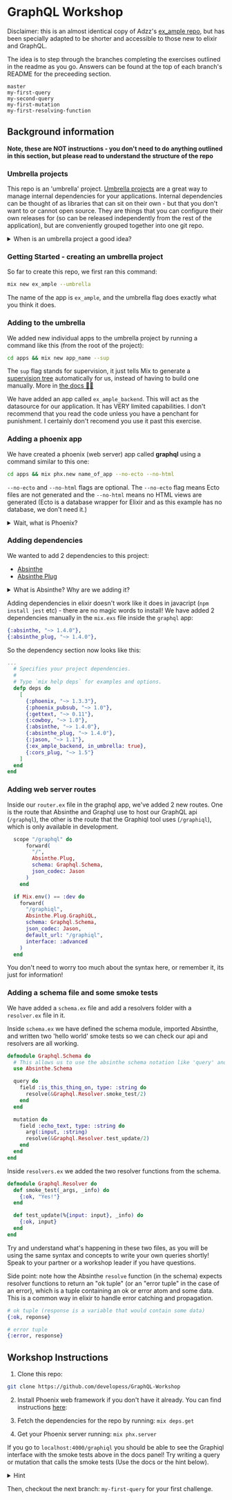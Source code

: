 # GraphQL Workshop

Disclaimer: this is an almost identical copy of Adzz's [ex_ample repo](https://github.com/Adzz/ex_ample), but has been specially adapted to be shorter and accessible to those new to elixir and GraphQL.

The idea is to step through the branches completing the exercises outlined in the readme as you go. Answers can be found at the top of each branch's README for the preceeding section.

```
master
my-first-query
my-second-query
my-first-mutation
my-first-resolving-function
```

## Background information

**Note, these are NOT instructions - you don't need to do anything outlined in this section, but please read to understand the structure of the repo**

### Umbrella projects

This repo is an 'umbrella' project. [Umbrella projects](https://8thlight.com/blog/georgina-mcfadyen/2017/05/01/elixir-umbrella-projects.html) are a great way to manage internal dependencies for your applications. Internal dependencies can be thought of as libraries that can sit on their own - but that you don't want to or cannot open source. They are things that you can configure their own releases for (so can be released independently from the rest of the application), but are conveniently grouped together into one git repo.

<details>
<summary>When is an umbrella project a good idea?</summary>
<br/>
If you have ever had one repo rely on another, you'll soon find umbrella projects to be lifesavers; no more using git tags and bumping versions in your mix files so you can get new features!

However, apps within an umbrella projects are not _completely_ decoupled. From [the docs](https://elixir-lang.org/getting-started/mix-otp/dependencies-and-umbrella-projects.html#dont-drink-the-kool-aid)

> While it provides a degree of separation between applications, those applications are not fully decoupled, as they are assumed to share the same configuration and the same dependencies.

And

> If you find yourself in a position where you want to use different configurations in each application for the same dependency or use different dependency versions, then it is likely your codebase has grown beyond what umbrellas can provide.

</details>

### Getting Started - creating an umbrella project

So far to create this repo, we first ran this command:

```sh
mix new ex_ample --umbrella
```

The name of the app is `ex_ample`, and the umbrella flag does exactly what you think it does.

### Adding to the umbrella

We added new individual apps to the umbrella project by running a command like this (from the root of the project):

```sh
cd apps && mix new app_name --sup
```

The `sup` flag stands for supervision, it just tells Mix to generate a [supervision tree](https://stackoverflow.com/questions/46554449/erlang-elixir-what-is-a-supervision-tree) automatically for us, instead of having to build one manually. More in [the docs 👩‍⚕️](https://elixir-lang.org/getting-started/mix-otp/dependencies-and-umbrella-projects.html)

We have added an app called `ex_ample_backend`. This will act as the datasource for our application. It has VERY limited capabilities. I don't recommend that you read the code unless you have a penchant for punishment. I certainly don't recomend you use it past this exercise.

### Adding a phoenix app

We have created a phoenix (web server) app called **graphql** using a command similar to this one:

```sh
cd apps && mix phx.new name_of_app --no-ecto --no-html
```

`--no-ecto` and `--no-html` flags are optional. The `--no-ecto` flag means Ecto files are not generated and the `--no-html` means no HTML views are generated (Ecto is a database wrapper for Elixir and as this example has no database, we don't need it.)

<details>
<summary>Wait, what is Phoenix?</summary>
<br/>
Phoenix is a web development framework written in Elixir which implements the server-side Model View Controller (MVC) pattern. Check out the docs here: https://hexdocs.pm/phoenix/overview.html#content. Phoenix is the top layer of a multi-layer system designed to be modular and flexible. The other layers include Cowboy, Plug and Ecto.
</details>

### Adding dependencies

We wanted to add 2 dependencies to this project:

- [Absinthe](https://github.com/absinthe-graphql/absinthe)
- [Absinthe Plug](https://github.com/absinthe-graphql/absinthe_plug)

<details>
<summary>What is Absinthe? Why are we adding it?</summary>
<br/>
Absinthe is the GraphQL toolkit for Elixir, built to suit Elixir's capabilities and style. With Absinthe, you define the schema and resolution functions and it executes GraphQL documents.

On client side Absinthe has support for Relay and Apollo client and in Elixir it uses Plug and Phoenix to support HTTP APIs, via `absinthe_plug` and `absinthe_phoenix` packages. It also has support for Ecto via the `absinthe_ecto package`.

</details>

Adding dependencies in elixir doesn't work like it does in javacript (`npm install jest` etc) - there are no magic words to install! We have added 2 dependencies manually in the `mix.exs` file inside the `graphql` app:

```elixir
{:absinthe, "~> 1.4.0"},
{:absinthe_plug, "~> 1.4.0"},
```

So the dependency section now looks like this:

```elixir
...
  # Specifies your project dependencies.
  #
  # Type `mix help deps` for examples and options.
  defp deps do
    [
      {:phoenix, "~> 1.3.3"},
      {:phoenix_pubsub, "~> 1.0"},
      {:gettext, "~> 0.11"},
      {:cowboy, "~> 1.0"},
      {:absinthe, "~> 1.4.0"},
      {:absinthe_plug, "~> 1.4.0"},
      {:jason, "~> 1.1"},
      {:ex_ample_backend, in_umbrella: true},
      {:cors_plug, "~> 1.5"}
    ]
  end
end

```

### Adding web server routes

Inside our `router.ex` file in the graphql app, we've added 2 new routes. One is the route that Absinthe and Graphql use to host our GraphQL api (`/graphql`), the other is the route that the Graphiql tool uses (`/graphiql`), which is only available in development.

```elixir
  scope "/graphql" do
      forward(
        "/",
        Absinthe.Plug,
        schema: Graphql.Schema,
        json_codec: Jason
      )
    end

  if Mix.env() == :dev do
    forward(
      "/graphiql",
      Absinthe.Plug.GraphiQL,
      schema: Graphql.Schema,
      json_codec: Jason,
      default_url: "/graphiql",
      interface: :advanced
    )
  end
```

You don't need to worry too much about the syntax here, or remember it, its just for information!

### Adding a schema file and some smoke tests

We have added a `schema.ex` file and add a resolvers folder with a `resolver.ex` file in it.

Inside `schema.ex` we have defined the schema module, imported Absinthe, and written two 'hello world' smoke tests so we can check our api and resolvers are all working.

```elixir
defmodule Graphql.Schema do
  # This allows us to use the absinthe schema notation like 'query' and 'field'
  use Absinthe.Schema

  query do
    field :is_this_thing_on, type: :string do
      resolve(&Graphql.Resolver.smoke_test/2)
    end
  end

  mutation do
    field :echo_text, type: :string do
      arg(:input, :string)
      resolve(&Graphql.Resolver.test_update/2)
    end
  end
end
```

Inside `resolvers.ex` we added the two resolver functions from the schema.

```elixir
defmodule Graphql.Resolver do
  def smoke_test(_args, _info) do
    {:ok, "Yes!"}
  end

  def test_update(%{input: input}, _info) do
    {:ok, input}
  end
end
```

Try and understand what's happening in these two files, as you will be using the same syntax and concepts to write your own queries shortly! Speak to your partner or a workshop leader if you have questions.

Side point: note how the Absinthe `resolve` function (in the schema) expects resolver functions to return an "ok tuple" (or an "error tuple" in the case of an error), which is a tuple containing an ok or error atom and some data. This is a common way in elixir to handle error catching and propagation.

```elixir
# ok tuple (response is a variable that would contain some data)
{:ok, reponse}

# error tuple
{:error, response}
```

## Workshop Instructions

1. Clone this repo:

```sh
git clone https://github.com/developess/GraphQL-Workshop
```

2. Install Phoenix web framework if you don't have it already. You can find instructions [here](https://hexdocs.pm/phoenix/installation.html):

3. Fetch the dependencies for the repo by running:
   `mix deps.get`

4. Get your Phoenix server running:
   `mix phx.server`

If you go to `localhost:4000/graphiql` you should be able to see the Graphiql interface with the smoke tests above in the docs panel! Try writing a query or mutation that calls the smoke tests (Use the docs or the hint below).

<details>
<summary>Hint</summary>
<br/>
```graphql
query smokeTest {
  isThisThingOn
}
```
</details>

Then, checkout the next branch: `my-first-query` for your first challenge.
